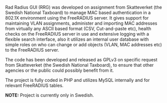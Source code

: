 Rad Radius GUI (RRG) was developed on assignment from Skatteverket (the Swedish National Taxboard) to manage MAC based authentication in a 802.1X environment using the FreeRADIUS server. It gives support for maintaining VLAN assignments, administer and importing MAC addresses from virtually any ASCII based format (CSV, Cut-and-paste etc), health checks on the FreeRADIUS server in use and extensive logging with a flexible search interface, also it utilizes an internal user database with simple roles on who can change or add objects (VLAN, MAC addresses etc) to the FreeRADIUS server.

The code has been developed and released as GPLv3 on specific request from Skatteverket (the Swedish National Taxboard), to ensure that other agencies or the public could possibly benefit from it.

The project is fully coded in PHP and utilizes MySQL internally and for relevant FreeRADIUS tables.

**NOTE:** Project is currently only in Swedish.